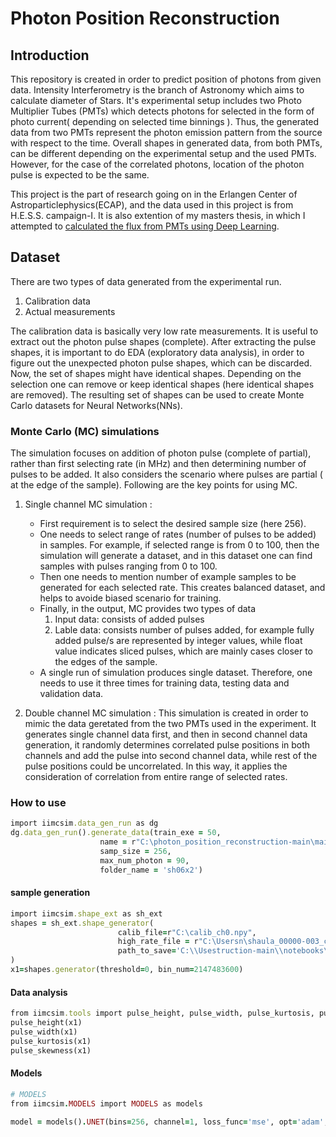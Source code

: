 # Photon Position Reconstruction
## Introduction
This repository is created in order to predict position of photons from given data.
Intensity Interferometry is the branch of Astronomy which aims to calculate diameter of Stars.
It's experimental setup includes two Photo Multiplier Tubes (PMTs) which detects photons for selected in the form of photo current( depending on selected time binnings ). Thus, the generated data from two PMTs represent the photon emission pattern from the source with respect to the time. Overall shapes in generated data, from both PMTs, can be different depending on the experimental setup and the used PMTs. However, for the case of the correlated photons, location of the photon pulse is expected to be the same.

This project is the part of research going on in the Erlangen Center of Astroparticlephysics(ECAP), and the data used in this project is from H.E.S.S. campaign-I. It is also extention of my masters thesis, in which I attempted to 
<a href="https://dl.gi.de/handle/20.500.12116/39542" target="_blank">calculated the flux from PMTs using Deep Learning</a>.

## Dataset

There are two types of data generated from the experimental run.
1. Calibration data
2. Actual measurements

The calibration data is basically very low rate measurements. It is useful to extract out the photon pulse shapes (complete). After extracting the pulse shapes, it is important to do EDA (exploratory data analysis), in order to figure out the unexpected photon pulse shapes, which can be discarded. Now, the set of shapes might have identical shapes. Depending on the selection one can remove or keep identical shapes (here identical shapes are removed). The resulting set of shapes can be used to create Monte Carlo datasets for Neural Networks(NNs).

### Monte Carlo (MC) simulations

The simulation focuses on addition of photon pulse (complete of partial), rather than first selecting rate (in MHz) and then determining number of pulses to be added. It also considers the scenario where pulses are partial ( at the edge of the sample). Following are the key points for using MC.

1. Single channel MC simulation :

    - First requirement is to select the desired sample size (here 256).
    - One needs to select range of rates (number of pulses to be added) in samples. For example, if selected range is from 0 to 100, then the simulation will generate a dataset, and in this dataset one can find samples with pulses ranging from 0 to 100.
    - Then one needs to mention number of example samples to be generated for each selected rate. This creates balanced dataset, and helps to avoide biased scenario for training.
    - Finally, in the output, MC provides two types of data
        1. Input data: consists of added pulses
        2. Lable data: consists number of pulses added, for example fully added pulse/s are represented by integer values, while float value indicates sliced pulses, which are mainly cases closer to the edges of the sample.
    - A single run of simulation produces single dataset. Therefore, one needs to use it three times for training data, testing data and validation data.
2. Double channel MC simulation : This simulation is created in order to mimic the data geretated from the two PMTs used in the experiment. It generates single channel data first, and then in second channel data generation, it randomly determines correlated pulse positions in both channels and add the pulse into second channel data, while rest of the pulse positions could be uncorrelated. In this way, it applies the consideration of correlation from entire range of selected rates.
### How to use 
```ruby
import iimcsim.data_gen_run as dg
dg.data_gen_run().generate_data(train_exe = 50,
                    name = r"C:\photon_position_reconstruction-main\main\src\data\plateauless_uniq_pulses_2345.npy",
                    samp_size = 256,
                    max_num_photon = 90,
                    folder_name = 'sh06x2')
```

#### sample generation
```ruby
import iimcsim.shape_ext as sh_ext
shapes = sh_ext.shape_generator(
                        calib_file=r"C:\calib_ch0.npy",
                        high_rate_file = r"C:\Usersn\shaula_00000-003_ch0.npy",
                        path_to_save='C:\\Usestruction-main\\notebooks\\',
)
x1=shapes.generator(threshold=0, bin_num=2147483600)
```

#### Data analysis

```ruby
from iimcsim.tools import pulse_height, pulse_width, pulse_kurtosis, pulse_skewness
pulse_height(x1)
pulse_width(x1)
pulse_kurtosis(x1)
pulse_skewness(x1)
```

#### Models
```ruby	
# MODELS
from iimcsim.MODELS import MODELS as models

model = models().UNET(bins=256, channel=1, loss_func='mse', opt='adam', metric='mae', reg=0.1, filt_num=2)
```